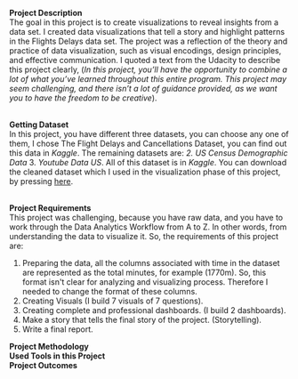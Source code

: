 **Project Description** <br/>
The goal in this project is to create visualizations to reveal insights from a data set. I created data visualizations that tell a story and highlight patterns in the Flights Delays data set. The  project was a reflection of the theory and practice of data visualization, such as visual encodings, design principles, and effective communication. I quoted a text from the Udacity to describe this project clearly, (_In this project, you’ll have the opportunity to combine a lot of what you’ve learned throughout this entire program. This project may seem challenging, and there isn’t a lot of guidance provided, as we want you to have the freedom to be creative_). <br/>
<br/>

**Getting Dataset** <br/> 
In this project, you have different three datasets, you can choose any one of them, I chose The Flight Delays and Cancellations Dataset, you can find out this data in _Kaggle_. The remaining datasets are: _2. US Census Demographic Data_ 3. _Youtube Data US_. All of this dataset is in _Kaggle_. You can download the cleaned dataset which I used in the visualization phase of this project, by pressing [here](https://docs.google.com/spreadsheets/d/1jZ0zhm_qPRkf2UNx6bnuPURAPuXF78Ba/edit?usp=sharing&ouid=113179356126063295861&rtpof=true&sd=true). <br/> 
<br/>

**Project Requirements** <br/>
This project was challenging, because you have raw data, and you have to work through the Data Analytics Workflow from A to Z. In other words, from understanding the data to visualize it. So, the requirements of this project are: <br/>

1. Preparing the data, all the columns associated with time in the dataset are represented as the total minutes, for example (1770m). So, this format isn't clear for analyzing and visualizing process. Therefore I needed to change the format of these columns. <br/>
2. Creating Visuals (I build 7 visuals of 7 questions). 
3. Creating complete and professional dashboards. (I build 2 dashboards). <br/>
4. Make a story that tells the final story of the project. (Storytelling). <br/>
5. Write a final report. <br/>

**Project Methodology** <br/> 
**Used Tools in this Project** <br/>
**Project Outcomes** <br/> 


